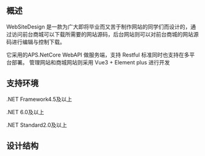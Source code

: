 ## 概述

WebSiteDesign 是一款为广大即将毕业而又苦于制作网站的同学们而设计的，通过访问前台商城可以下载所需要的网站源码，后台网站则可以对前台商城的网站源码进行编辑与控制下载。

它采用的APS.NetCore WebAPI 做服务端，支持 Restful 标准同时也支持在多平台部署。 管理网站和商城网站则采用 Vue3 + Element plus 进行开发

## 支持环境

.NET Framework4.5及以上

.NET 6.0及以上

.NET Standard2.0及以上

## 设计结构

  
```

